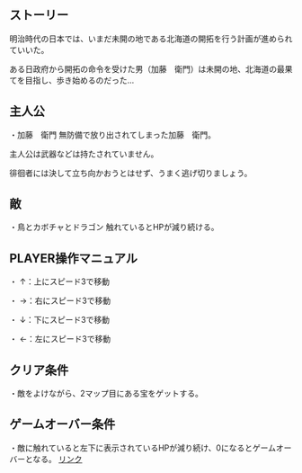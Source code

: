 ## ストーリー
明治時代の日本では、いまだ未開の地である北海道の開拓を行う計画が進められていいた。 

ある日政府から開拓の命令を受けた男（加藤　衛門）は未開の地、北海道の最果てを目指し、歩き始めるのだった...

## 主人公
・加藤　衛門
無防備で放り出されてしまった加藤　衛門。

主人公は武器などは持たされていません。

徘徊者には決して立ち向かおうとはせず、うまく逃げ切りましょう。

## 敵
・鳥とカボチャとドラゴン
触れているとHPが減り続ける。

## PLAYER操作マニュアル
・ ↑：上にスピード3で移動 

・ →：右にスピード3で移動 

・ ↓：下にスピード3で移動 

・ ←：左にスピード3で移動 

## クリア条件
・敵をよけながら、2マップ目にある宝をゲットする。

## ゲームオーバー条件
・敵に触れていると左下に表示されているHPが減り続け、0になるとゲームオーバーとなる。
[リンク](https://covahhh.github.io/Markdown/test.html)
